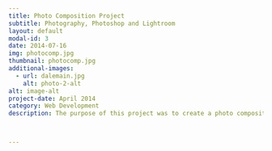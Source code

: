 ```yaml
---
title: Photo Composition Project
subtitle: Photography, Photoshop and Lightroom
layout: default
modal-id: 3
date: 2014-07-16
img: photocomp.jpg
thumbnail: photocomp.jpg
additional-images:
  - url: dalemain.jpg
    alt: photo-2-alt
alt: image-alt
project-date: April 2014
category: Web Development
description: The purpose of this project was to create a photo composition of at least four photos in Adobe Photoshop and Adobe Lightroom.  I took photos of my roommates in an emotional progression that can be interpreted in many different ways including themes of support and spirituality to convey that people are loved throughout hardships.  This greatly overlaps with my domain of social activism in supporting one another.



---
```

